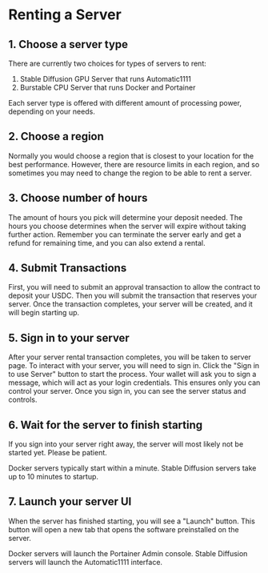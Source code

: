 # Renting a Server

## 1. Choose a server type

There are currently two choices for types of servers to rent:

1. Stable Diffusion GPU Server that runs Automatic1111
2. Burstable CPU Server that runs Docker and Portainer

Each server type is offered with different amount of processing power, depending on your needs.

## 2. Choose a region

Normally you would choose a region that is closest to your location for the best performance. However, there are resource limits in each region, and so sometimes you may need to change the region to be able to rent a server.

## 3. Choose number of hours

The amount of hours you pick will determine your deposit needed. The hours you choose determines when the server will expire without taking further action. Remember you can terminate the server early and get a refund for remaining time, and you can also extend a rental.

## 4. Submit Transactions

First, you will need to submit an approval transaction to allow the contract to deposit your USDC. Then you will submit the transaction that reserves your server. Once the transaction completes, your server will be created, and it will begin starting up.

## 5. Sign in to your server

After your server rental transaction completes, you will be taken to server page. To interact with your server, you will need to sign in. Click the "Sign in to use Server" button to start the process. Your wallet will ask you to sign a message, which will act as your login credentials. This ensures only you can control your server. Once you sign in, you can see the server status and controls.

## 6. Wait for the server to finish starting

If you sign into your server right away, the server will most likely not be started yet. Please be patient.

Docker servers typically start within a minute. Stable Diffusion servers take up to 10 minutes to startup.

## 7. Launch your server UI

When the server has finished starting, you will see a "Launch" button. This button will open a new tab that opens the software preinstalled on the server.

Docker servers will launch the Portainer Admin console. Stable Diffusion servers will launch the Automatic1111 interface.





